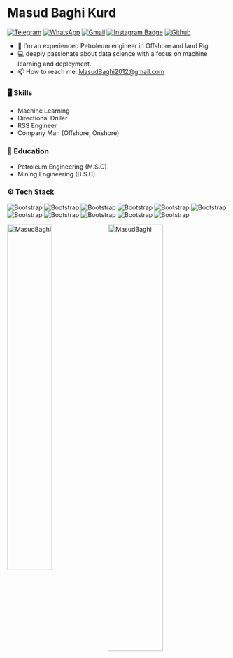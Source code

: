 # Masud  Baghi Kurd

[![Telegram](https://img.shields.io/badge/Telegram-blue.svg?logo=telegram&color=blue)](https://t.me/MasudkurdBaghi)
[![WhatsApp](https://img.shields.io/badge/Whatsapp-black?logo=whatsapp&style=flat-square)](https://wa.me/+989128464538)
[![Gmail](https://img.shields.io/badge/-Gmail-c14438?style=flat&logo=Gmail&logoColor=white)](mailto:masudbaghi2012@gmail.com)
[![Instagram Badge](https://img.shields.io/badge/-Instagram-purple?logo=instagram&logoColor=white&link=https://instagram.com/masudmesi/)](https://www.instagram.com/masudmesi)
[![Github](https://img.shields.io/github/followers/MasudBaghi?label=Follow&style=social)](https://github.com/MasudBaghi)

- 🌱 I'm an experienced Petroleum engineer in Offshore and land Rig 
- 💻 deeply passionate about data science with a focus on machine learning and deployment.
- 📫 How to reach me: MasudBaghi2012@gmail.com


### 🖥 Skills

- Machine Learning
- Directional Driller
- RSS Engineer
- Company Man (Offshore, Onshore)

### 🌱 Education 
- Petroleum Engineering (M.S.C)
- Mining Engineering (B.S.C)

### ⚙️ Tech Stack

![Bootstrap](https://img.shields.io/badge/-Python-05122A?style=flat-square&logo=Python&color=353535) ![Bootstrap](https://img.shields.io/badge/-Scikit%20Learn-05122A?style=flat-square&logo=Scikit-Learn&color=353535)  ![Bootstrap](https://img.shields.io/badge/-Pandas-05122A?style=flat-square&logo=Pandas&color=353535) ![Bootstrap](https://img.shields.io/badge/-Numpy-05122A?style=flat-square&logo=Numpy&color=353535) ![Bootstrap](https://img.shields.io/badge/-TensorFlow-05122A?style=flat-square&logo=TensorFlow&color=353535) ![Bootstrap](https://img.shields.io/badge/-Eclipse-05122A?style=flat-square&logo=Eclipse&color=353535) ![Bootstrap](https://img.shields.io/badge/-Keras-05122A?style=flat-square&logo=Keras&color=353535) ![Bootstrap](https://img.shields.io/badge/-Matplotlib-05122A?style=flat-square&logo=Matplotlib&color=353535) ![Bootstrap](https://img.shields.io/badge/-FastAPI-05122A?style=flat-square&logo=FastAPI&color=353535) ![Bootstrap](https://img.shields.io/badge/-Visual%20Studio%20Code-05122A?style=flat-square&logo=Visual-Studio-Code&color=353535) ![Bootstrap](https://img.shields.io/badge/-Landmark-05122A?style=flat-square&logo=Landmark&color=353535) 

<div>
  <img width="45%" align="left" src="https://github-readme-stats.vercel.app/api/top-langs?username=MasudBaghi&show_icons=true&locale=en&layout=compact" alt="MasudBaghi" />
  <img width="50%"  src="https://github-readme-streak-stats.herokuapp.com/?user=MasudBaghi&" alt="MasudBaghi" />
</div>



